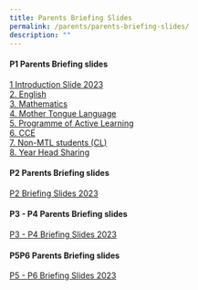 ```yaml
---
title: Parents Briefing Slides
permalink: /parents/parents-briefing-slides/
description: ""
---
```

#### **P1 Parents Briefing slides**
[1 Introduction Slide 2023](/files/Parents%20Briefing%20Slides/1Parents%20Briefing%202023_Principal.pdf) <br>
[2. English](/files/Parents%20Briefing%20Slides/2Parents%20Briefing%202023_English.pdf) <br>
[3. Mathematics](/files/Parents%20Briefing%20Slides/3Parents%20Briefing%20P1%202023_Mathematics.pdf)<br>
[4. Mother Tongue Language](/files/Parents%20Briefing%20Slides/4Parents%20Briefing_Mother%20Tongue.pdf) <br>
[5. Programme of Active Learning](/files/Parents%20Briefing%20Slides/5Parents%20Briefing%20for%20P1%20Parents%202023_PAM_PAL_ALP%20%20-%20%20Compatibility%20Mode.pdf)<br>
[6. CCE](/files/6Parents%20Briefing%20for%20PAM_PAL.pdf) <br>
[7. Non-MTL students (CL)](/files/Parents%20Briefing%20Slides/7Parents%20Briefing_non%20Chinese.pdf) <br>
[8. Year Head Sharing](/files/Parents%20Briefing%20Slides/8Year%20Head%20Sharing.pdf)<br>

#### **P2 Parents Briefing slides**
[P2 Briefing Slides 2023](/files/Parents%20Briefing%20Slides/P2%20Briefing/P2%20Parents%20Briefing%202023_parents.pdf)
#### **P3 - P4 Parents Briefing slides**
[P3 - P4 Briefing Slides 2023](/files/Parents%20Briefing%20Slides/P3n4/P3_P4_Parents%20Briefing%20for%20website%2015%20Feb.pdf)
#### **P5P6 Parents Briefing slides**
[P5 - P6 Briefing Slides 2023](/files/Parents%20Briefing%20Slides/P5n6/P5P6%20Parents%20Briefing%202023_parents.pdf)